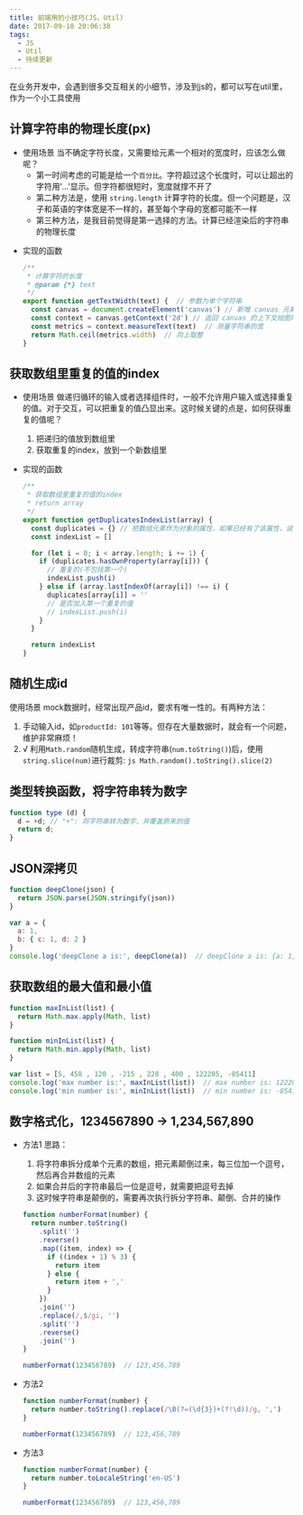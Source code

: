 ```yaml
---
title: 前端用的小技巧(JS，Util)
date: 2017-09-18 20:06:38
tags:
  - JS
  - Util
  - 持续更新
---
```


在业务开发中，会遇到很多交互相关的小细节，涉及到js的，都可以写在util里，作为一个小工具使用

## 计算字符串的物理长度(px)
- 使用场景
当不确定字符长度，又需要给元素一个相对的宽度时，应该怎么做呢？
  - 第一时间考虑的可能是给一个`百分比`。字符超过这个长度时，可以让超出的字符用'...'显示。但字符都很短时，宽度就撑不开了
  - 第二种方法是，使用 `string.length` 计算字符的长度。但一个问题是，汉子和英语的字体宽是不一样的，甚至每个字母的宽都可能不一样
  - 第三种方法，是我目前觉得是第一选择的方法。计算已经渲染后的字符串的物理长度

<!-- more -->
- 实现的函数
  ```js
  /**
   * 计算字符的长度
   * @param {*} text
   */
  export function getTextWidth(text) {  // 参数为单个字符串
    const canvas = document.createElement('canvas') // 新增 canvas 元素
    const context = canvas.getContext('2d') // 返回 canvas 的上下文绘图环境
    const metrics = context.measureText(text)  // 测量字符串的宽
    return Math.ceil(metrics.width)  // 向上取整
  }
  ```

## 获取数组里重复的值的index
- 使用场景
做递归循环的输入或者选择组件时，一般不允许用户输入或选择重复的值。对于交互，可以把重复的值凸显出来。这时候关键的点是，如何获得重复的值呢？
  1. 把递归的值放到数组里
  2. 获取重复的index，放到一个新数组里

- 实现的函数
  ```js
  /**
   * 获取数组里重复的值的index
   * return array
   */
  export function getDuplicatesIndexList(array) {
    const duplicates = {} // 把数组元素作为对象的属性，如果已经有了该属性，说明这是数组里重复的元素
    const indexList = []

    for (let i = 0; i < array.length; i += 1) {
      if (duplicates.hasOwnProperty(array[i])) {
        // 重复的(不包括第一个)
        indexList.push(i)
      } else if (array.lastIndexOf(array[i]) !== i) {
        duplicates[array[i]] = ''
        // 是否加入第一个重复的值
        // indexList.push(i)
      }
    }

    return indexList
  }
  ```

## 随机生成id
使用场景
mock数据时，经常出现产品id，要求有唯一性的。有两种方法：
  1. 手动输入id，如`productId: 101`等等。但存在大量数据时，就会有一个问题，维护非常麻烦！
  2. √ 利用`Math.random`随机生成，转成字符串(`num.toString()`)后，使用`string.slice(num)`进行裁剪:
    ```js
    Math.random().toString().slice(2)
    ```

## 类型转换函数，将字符串转为数字
  ```js
  function type (d) {
    d = +d; // "+": 将字符串转为数字，并覆盖原来的值
    return d;
  }
  ```

## JSON深拷贝
  ```js
  function deepClone(json) {
    return JSON.parse(JSON.stringify(json))
  }

  var a = {
    a: 1,
    b: { c: 1, d: 2 }
  }
  console.log('deepClone a is:', deepClone(a))  // deepClone a is: {a: 1, b: {…}}
  ```

## 获取数组的最大值和最小值
  ```js
  function maxInList(list) {
    return Math.max.apply(Math, list)
  }

  function minInList(list) {
    return Math.min.apply(Math, list)
  }

  var list = [5, 458 , 120 , -215 , 228 , 400 , 122205, -85411]
  console.log('max number is:', maxInList(list))  // max number is: 122205
  console.log('min number is:', minInList(list))  // min number is: -85411
  ```

## 数字格式化，1234567890 -> 1,234,567,890

- 方法1
  思路：
  1. 将字符串拆分成单个元素的数组，把元素颠倒过来，每三位加一个逗号，然后再合并数组的元素
  2. 如果合并后的字符串最后一位是逗号，就需要把逗号去掉
  3. 这时候字符串是颠倒的，需要再次执行拆分字符串、颠倒、合并的操作

  ```js
  function numberFormat(number) {
    return number.toString()
      .split('')
      .reverse()
      .map((item, index) => {
        if ((index + 1) % 3) {
          return item
        } else {
          return item + ','
        }
      })
      .join('')
      .replace(/,$/gi, '')
      .split('')
      .reverse()
      .join('')
  }

  numberFormat(123456789)  // 123,456,789
  ```

- 方法2
  ```js
  function numberFormat(number) {
    return number.toString().replace(/\B(?=(\d{3})+(?!\d))/g, ',')
  }

  numberFormat(123456789)  // 123,456,789
  ```

- 方法3
  ```js
  function numberFormat(number) {
    return number.toLocaleString('en-US')
  }

  numberFormat(123456789)  // 123,456,789
  ```
